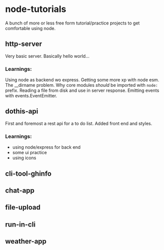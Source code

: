 # node-tutorials
A bunch of more or less free form tutorial/practice projects to get comfortable using node. 

## http-server
Very basic server. Basically hello world...

### Learnings:
Using node as backend wo express. 
Getting some more xp with node esm. The __dirname problem. 
Why core modules _should_ be imported with `node:` prefix.
Reading a file from disk and use in server response. 
Emitting events with events.EventEmitter. 

## dothis-api
First and foremost a rest api for a to do list. Added front end and styles. 
### Learnings:
- using node/express for back end
- some ui practice
- using icons

## cli-tool-ghinfo
## chat-app 
## file-upload
## run-in-cli
## weather-app